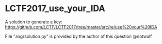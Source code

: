 # LCTF2017_use_your_IDA
A solution to generate a key: https://github.com/LCTF/LCTF2017/tree/master/src/re/use%20your%20IDA

File "angrsolution.py" is provided by the author of this question @notwolf
